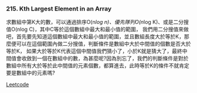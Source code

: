 ### 215. Kth Largest Element in an Array

求數組中第K大的數，可以通過排序O(n*log n)、優先隊列O(n*log K)、或是二分搜值O(nlog C)，其中C等於這個數組中最大和最小值的範圍，
我們用二分搜值來做吧，首先要先知道這個數組中最大和最小值的範圍，並且數組長度大於等於K，那麼便可以在這個範圍內做二分搜值，判斷條件是數組中大於中間值的個數是否大於等於K，
如果大於等於K代表這個中間值我們猜小了，小於K就是猜大了，最終中間值會收斂到一個在數組中的數，為甚麼呢?因為別忘了，我們的判斷條件是對於數組中所有大於等於此中間值的元素個數，都算進去，此時等於K的條件不就肯定要是數組中的元素嗎?

[Leetcode](https://leetcode.com/problems/kth-largest-element-in-an-array/)
